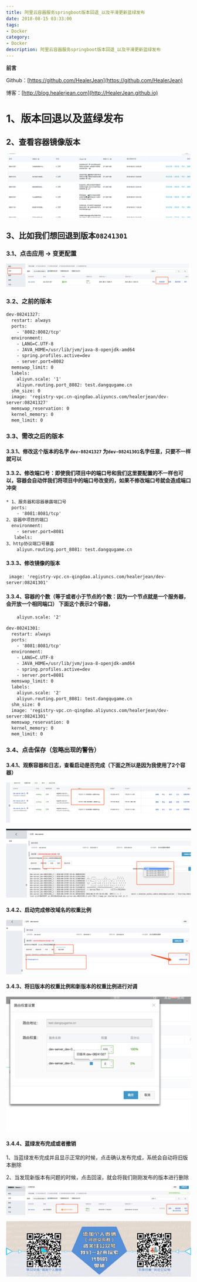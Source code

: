 ```yaml
---
title: 阿里云容器服务springboot版本回退_以及平滑更新蓝绿发布
date: 2018-08-15 03:33:00
tags: 
- Docker
category: 
- Docker
description: 阿里云容器服务springboot版本回退_以及平滑更新蓝绿发布
---
```

**前言**     

 Github：[https://github.com/HealerJean](https://github.com/HealerJean)         

 博客：[http://blog.healerjean.com](http://HealerJean.github.io)           




# 1、版本回退以及蓝绿发布

## 2、查看容器镜像版本

![WX20180824-150642@2x](https://raw.githubusercontent.com/HealerJean/HealerJean.github.io/master/blogImages/WX20180824-150642@2x.png)



## 3、比如我们想回退到版本`08241301`


### 3.1、点击应用 -> 变更配置

![WX20180824-150744@2x](https://raw.githubusercontent.com/HealerJean/HealerJean.github.io/master/blogImages/WX20180824-150744@2x.png)


### 3.2、之前的版本

```
dev-08241327:
  restart: always
  ports:
    - '8082:8082/tcp'
  environment:
    - LANG=C.UTF-8
    - JAVA_HOME=/usr/lib/jvm/java-8-openjdk-amd64
    - spring.profiles.active=dev
    - server.port=8082
  memswap_limit: 0
  labels:
    aliyun.scale: '1'
    aliyun.routing.port_8082: test.dangqugame.cn
  shm_size: 0
  image: 'registry-vpc.cn-qingdao.aliyuncs.com/healerjean/dev-server:08241327'
  memswap_reservation: 0
  kernel_memory: 0
  mem_limit: 0
```

### 3.3、需改之后的版本

#### 3.3.1、修改这个版本的名字 `dev-08241327` 为`dev-08241301`名字任意，只要不一样就可以

#### 3.3.2、修改端口号：即使我们项目中的端口号和我们这里要配置的不一样也可以，容器会自动伴我们将项目中的端口号改变的，如果不修改端口号就会造成端口冲突

```
* 1、服务器和容器暴露端口号
  ports:
    - '8081:8081/tcp'
2、容器中项目的端口
  environment:
    - server.port=8081
   labels:
3、http协议端口号暴露   
    aliyun.routing.port_8081: test.dangqugame.cn

```
#### 3.3.3、修改镜像的版本


```
 image: 'registry-vpc.cn-qingdao.aliyuncs.com/healerjean/dev-server:08241301'
```

#### 3.3.4、容器的个数（等于或者小于节点的个数：因为一个节点就是一个服务器，会开放一个相同端口） 下面这个表示2个容器，

```
    aliyun.scale: '2'

```


```
dev-08241301:
  restart: always
  ports:
    - '8081:8081/tcp'
  environment:
    - LANG=C.UTF-8
    - JAVA_HOME=/usr/lib/jvm/java-8-openjdk-amd64
    - spring.profiles.active=dev
    - server.port=8081
  memswap_limit: 0
  labels:
    aliyun.scale: '2'
    aliyun.routing.port_8081: test.dangqugame.cn
  shm_size: 0
  image: 'registry-vpc.cn-qingdao.aliyuncs.com/healerjean/dev-server:08241301'
  memswap_reservation: 0
  kernel_memory: 0
  mem_limit: 0
```


### 3.4、点击保存（忽略出现的警告）

#### 3.4.1、观察容器和日志，查看启动是否完成（下面之所以是因为我使用了2个容器）

![WX20180824-152139@2x](https://raw.githubusercontent.com/HealerJean/HealerJean.github.io/master/blogImages/WX20180824-152139@2x.png)


![WX20180824-152105@2x](https://raw.githubusercontent.com/HealerJean/HealerJean.github.io/master/blogImages/WX20180824-152105@2x.png)

#### 3.4.2、启动完成修改域名的权重比例
![WX20180824-152220@2x](https://raw.githubusercontent.com/HealerJean/HealerJean.github.io/master/blogImages/WX20180824-152220@2x.png)

#### 3.4.3、将旧版本的权重比例和新版本的权重比例进行对调

![WX20180824-152251@2x](https://raw.githubusercontent.com/HealerJean/HealerJean.github.io/master/blogImages/WX20180824-152251@2x.png)


#### 3.4.4、蓝绿发布完成或者撤销

1、当蓝绿发布完成并且显示正常的时候，点击确认发布完成，系统会自动将旧版本删除

2、当发现新版本有问题的时候，点击回滚，就会将我们刚刚发布的版本进行删除

![WX20180824-152519@2x](https://raw.githubusercontent.com/HealerJean/HealerJean.github.io/master/blogImages/WX20180824-152519@2x.png)



![ContactAuthor](https://raw.githubusercontent.com/HealerJean/HealerJean.github.io/master/assets/img/artical_bottom.jpg)




<!-- Gitalk 评论 start  -->

<link rel="stylesheet" href="https://unpkg.com/gitalk/dist/gitalk.css">
<script src="https://unpkg.com/gitalk@latest/dist/gitalk.min.js"></script> 
<div id="gitalk-container"></div>    
 <script type="text/javascript">
    var gitalk = new Gitalk({
		clientID: `1d164cd85549874d0e3a`,
		clientSecret: `527c3d223d1e6608953e835b547061037d140355`,
		repo: `HealerJean.github.io`,
		owner: 'HealerJean',
		admin: ['HealerJean'],
		id: 'yQ4cnDTuazekOY0I',
    });
    gitalk.render('gitalk-container');
</script> 

<!-- Gitalk end -->

